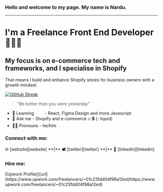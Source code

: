 ### Hello and welcome to my page. My name is Nardu. 
---
# I'm a Freelance Front End Developer 👨🏽‍💻

## My focus is on e-commerce tech and frameworks, and I specialise in Shopify

That means I build and enhance Shopify stores for business owners with a growth mindset.


[![GitHub Streak](http://github-readme-streak-stats.herokuapp.com?user=Dwerg01&theme=dark&border_radius=12&date_format=j%20M%5B%20Y%5D&fire=16EB21)](https://git.io/streak-stats)

> "Be better than you were yesterday"

- 🌱 Learning &emsp;&emsp; - React, Figma Design and more Javascript
- 💬 Ask me          - Shopify and e-commerce 📈💲 (💧 liquid)
- 🤵🏽 Pronouns        - he/him



<h3 align="left">Connect with me:</h3>
🌐 [website][website] **|**
🕊 [twitter][twitter] **|**
👔 [linkedin][linkedin]

<h3 align="left">Hire me:</h3>
[Upwork Profile]([url](https://www.upwork.com/freelancers/~01c23fdd04f98a12ed)https://www.upwork.com/freelancers/~01c23fdd04f98a12ed)
